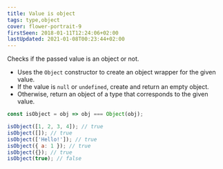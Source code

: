 ```yaml
---
title: Value is object
tags: type,object
cover: flower-portrait-9
firstSeen: 2018-01-11T12:24:06+02:00
lastUpdated: 2021-01-08T00:23:44+02:00
---
```


Checks if the passed value is an object or not.

- Uses the `Object` constructor to create an object wrapper for the given value.
- If the value is `null` or `undefined`, create and return an empty object.
- Otherwise, return an object of a type that corresponds to the given value.

```js
const isObject = obj => obj === Object(obj);
```

```js
isObject([1, 2, 3, 4]); // true
isObject([]); // true
isObject(['Hello!']); // true
isObject({ a: 1 }); // true
isObject({}); // true
isObject(true); // false
```
